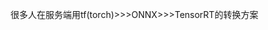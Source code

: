 

<!--
 * @version:
 * @Author:  StevenJokess https://github.com/StevenJokess
 * @Date: 2020-11-12 01:04:41
 * @LastEditors:  StevenJokess https://github.com/StevenJokess
 * @LastEditTime: 2020-11-12 01:04:57
 * @Description:
 * @TODO::
 * @Reference:TorchScript使用的注意事项和常见错误 - 带萝卜的文章 - 知乎
https://zhuanlan.zhihu.com/p/96397421
评论
-->
很多人在服务端用tf(torch)>>>ONNX>>>TensorRT的转换方案

